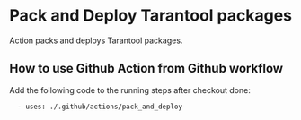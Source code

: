 # Pack and Deploy Tarantool packages

Action packs and deploys Tarantool packages.

## How to use Github Action from Github workflow

Add the following code to the running steps after checkout done:
```
  - uses: ./.github/actions/pack_and_deploy
```

